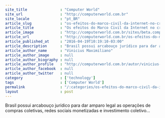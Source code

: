 ```yaml
---
site_title               : "Computer World"
site_url                 : "http://computerworld.com.br"
site_locale              : "pt_BR"
article_slug             : "os-efeitos-do-marco-civil-da-internet-no-crowdfunding"
article_title            : "Os efeitos do Marco Civil da Internet no crowdfunding"
article_image            : "http://computerworld.com.br/sites/beta.computerworld.com.br/files/news_articles/crowdfunding-money.jpg"
article_url              : "http://computerworld.com.br/os-efeitos-do-marco-civil-da-internet-no-crowdfunding"
article_published_at     : "2016-04-19T10:19:10-03:00"
article_description      : "Brasil possui arcabouço jurídico para dar amparo legal as operações de compras coletivas, redes sociais monetizadas e investimento coletivo..."
article_author_name      : "Vinicius Maximiliano"
article_author_image     : null
article_author_biography : null
article_author_profile   : "http://computerworld.com.br/autor/vinicius-maximiliano"
article_author_facebook  : null
article_author_twitter   : null
category                 : ['technology']
tags                     : ['Computer World']
permalink                : "/:categories/os-efeitos-do-marco-civil-da-internet-no-crowdfunding/"
layout                   : post
---
```


Brasil possui arcabouço jurídico para dar amparo legal as operações de compras coletivas, redes sociais monetizadas e investimento coletivo...
